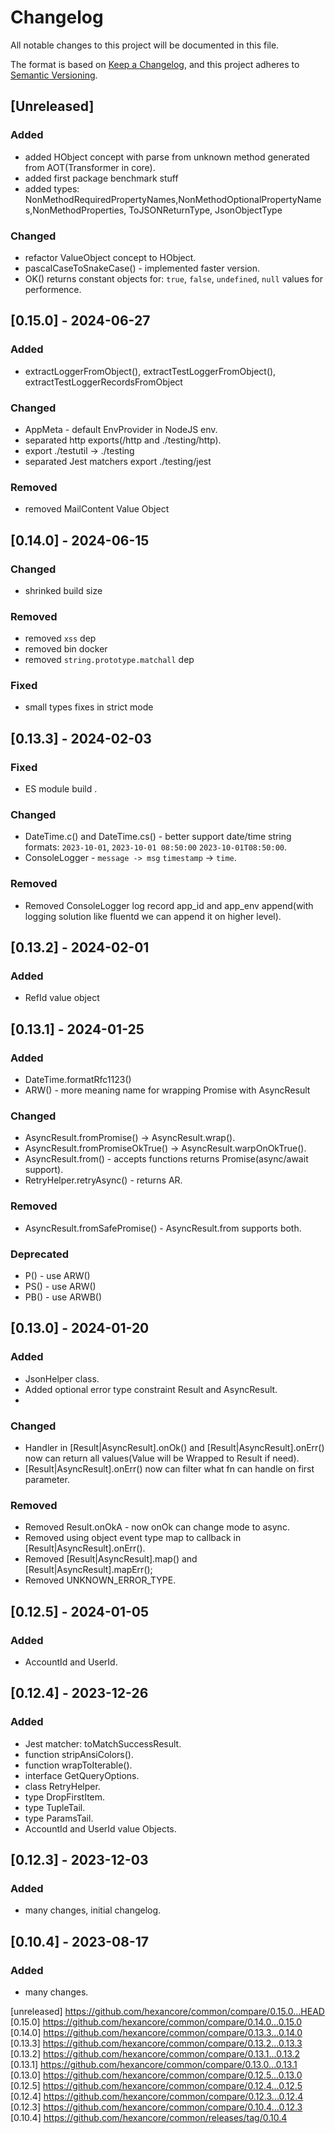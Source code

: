 # Changelog
All notable changes to this project will be documented in this file.

The format is based on [Keep a Changelog](https://keepachangelog.com/en/1.0.0/),
and this project adheres to [Semantic Versioning](https://semver.org/spec/v2.0.0.html).

## [Unreleased]

### Added 

- added HObject concept with parse from unknown method generated from AOT(Transformer in core).
- added first package benchmark stuff
- added types: NonMethodRequiredPropertyNames,NonMethodOptionalPropertyNames,NonMethodProperties, ToJSONReturnType, JsonObjectType

### Changed

- refactor ValueObject concept to HObject.
- pascalCaseToSnakeCase() - implemented faster version.
- OK() returns constant objects for: `true`, `false`, `undefined`, `null` values for performence.

## [0.15.0] - 2024-06-27

### Added 

- extractLoggerFromObject(), extractTestLoggerFromObject(), extractTestLoggerRecordsFromObject

### Changed

- AppMeta - default EnvProvider in NodeJS env. 
- separated http exports(/http and ./testing/http).
- export ./testutil -> ./testing
- separated Jest matchers export ./testing/jest

### Removed

- removed MailContent Value Object

## [0.14.0] - 2024-06-15

### Changed

- shrinked build size

### Removed

- removed `xss` dep
- removed bin docker
- removed `string.prototype.matchall` dep

### Fixed 

- small types fixes in strict mode

## [0.13.3] - 2024-02-03

### Fixed

- ES module build .

### Changed

- DateTime.c() and DateTime.cs() - better support date/time string formats: `2023-10-01`, `2023-10-01 08:50:00` `2023-10-01T08:50:00`.
- ConsoleLogger - `message -> msg` `timestamp` -> `time`.

### Removed

- Removed ConsoleLogger log record app_id and app_env append(with logging solution like fluentd we can append it on higher level).

## [0.13.2] - 2024-02-01

### Added

- RefId value object

## [0.13.1] - 2024-01-25

### Added 

- DateTime.formatRfc1123()
- ARW() - more meaning name for wrapping Promise with AsyncResult 

### Changed

- AsyncResult.fromPromise() -> AsyncResult.wrap().
- AsyncResult.fromPromiseOkTrue() -> AsyncResult.warpOnOkTrue().
- AsyncResult.from() - accepts functions returns Promise(async/await support).
- RetryHelper.retryAsync() - returns AR.

### Removed 

- AsyncResult.fromSafePromise() - AsyncResult.from supports both.

### Deprecated

- P() - use ARW()
- PS() - use ARW()
- PB() - use ARWB()

## [0.13.0] - 2024-01-20

### Added

- JsonHelper class.
- Added optional error type constraint Result and AsyncResult.
- 
### Changed

- Handler in [Result|AsyncResult].onOk() and [Result|AsyncResult].onErr() now can return all values(Value will be Wrapped to Result if need).
- [Result|AsyncResult].onErr() now can filter what fn can handle on first parameter. 

### Removed
- Removed Result.onOkA - now onOk can change mode to async.
- Removed using object event type map to callback in [Result|AsyncResult].onErr().
- Removed [Result|AsyncResult].map() and [Result|AsyncResult].mapErr();
- Removed UNKNOWN_ERROR_TYPE.

## [0.12.5] - 2024-01-05

### Added

- AccountId and UserId.

## [0.12.4] - 2023-12-26

### Added

- Jest matcher: toMatchSuccessResult.
- function stripAnsiColors().
- function wrapToIterable().
- interface GetQueryOptions.
- class RetryHelper. 
- type DropFirstItem.
- type TupleTail.
- type ParamsTail.
- AccountId and UserId value Objects.

## [0.12.3] - 2023-12-03

### Added

- many changes, initial changelog.

## [0.10.4] - 2023-08-17

### Added

- many changes.

[unreleased] https://github.com/hexancore/common/compare/0.15.0...HEAD   
[0.15.0] https://github.com/hexancore/common/compare/0.14.0...0.15.0   
[0.14.0] https://github.com/hexancore/common/compare/0.13.3...0.14.0   
[0.13.3] https://github.com/hexancore/common/compare/0.13.2...0.13.3   
[0.13.2] https://github.com/hexancore/common/compare/0.13.1...0.13.2   
[0.13.1] https://github.com/hexancore/common/compare/0.13.0...0.13.1   
[0.13.0] https://github.com/hexancore/common/compare/0.12.5...0.13.0   
[0.12.5] https://github.com/hexancore/common/compare/0.12.4...0.12.5   
[0.12.4] https://github.com/hexancore/common/compare/0.12.3...0.12.4  
[0.12.3] https://github.com/hexancore/common/compare/0.10.4...0.12.3   
[0.10.4] https://github.com/hexancore/common/releases/tag/0.10.4      
